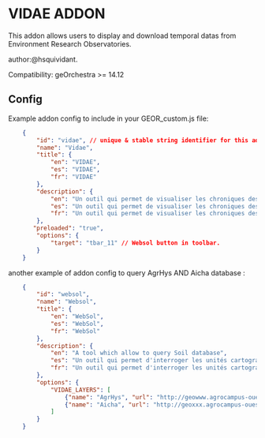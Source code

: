 VIDAE ADDON
============ 

This addon allows users to display and download temporal datas from Environment Research Observatories.

author:@hsquividant.

Compatibility: geOrchestra >= 14.12

Config
------

Example addon config to include in your GEOR_custom.js file:

```json
    {
        "id": "vidae", // unique & stable string identifier for this addon instance
        "name": "Vidae",
        "title": {
            "en": "VIDAE",
            "es": "VIDAE",
            "fr": "VIDAE"
        },
        "description": {
            "en": "Un outil qui permet de visualiser les chroniques des points de mesure l'ORE AgrHys",
            "es": "Un outil qui permet de visualiser les chroniques des points de mesure l'ORE AgrHys",
            "fr": "Un outil qui permet de visualiser les chroniques des points de mesure l'ORE AgrHys"
        },
       "preloaded": "true",
        "options": {
            "target": "tbar_11" // Websol button in toolbar.
        }
    }
```


another example of addon config to query AgrHys AND Aicha database :

```json
    {
        "id": "websol", 
        "name": "Websol",
        "title": {
            "en": "WebSol",
            "es": "WebSol",
            "fr": "WebSol"
        },
        "description": {
            "en": "A tool which allow to query Soil database",
            "es": "Un outil qui permet d'interroger les unités cartographiques de sol provenant des référentiels régionaux pedologiques",
            "fr": "Un outil qui permet d'interroger les unités cartographiques de sol provenant des référentiels régionaux pedologiques"
        },
        "options": {
            "VIDAE_LAYERS": [
                {"name": "AgrHys", "url": "http://geowww.agrocampus-ouest.fr/geoserver/wfs?", "layer": "ore:pointdemesure", "join_field": "location_id", "default_sensor_id": [55], "default_data_type": [102,103]},
                {"name": "Aicha", "url": "http://geoxxx.agrocampus-ouest.fr/geoserverwps/wfs?" , "layer": "aicha:Berambadi_Monitoring_Borewell_Locations", "join_field": "location_id", "default_sensor_id": [1,3], "default_data_type": [102,103]}
            ]
        }
    }
```

